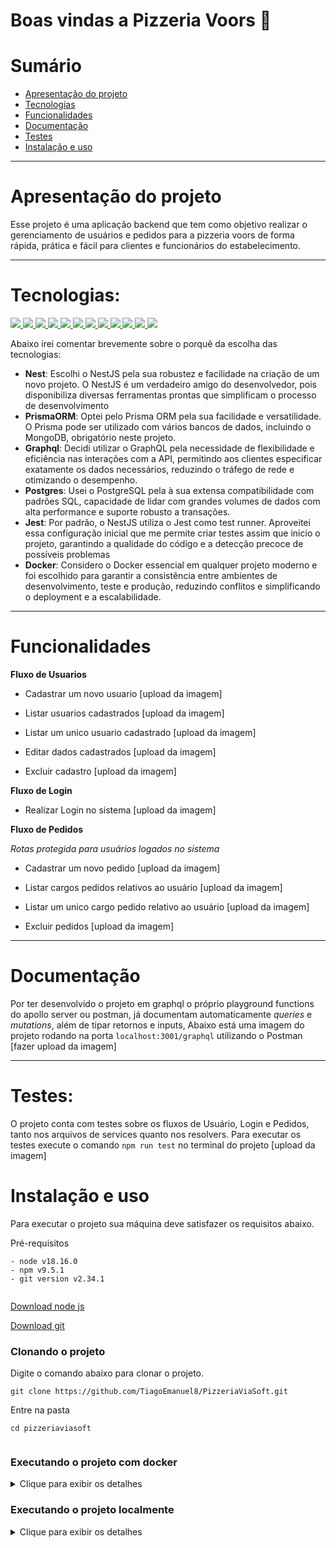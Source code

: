 

# Boas vindas a Pizzeria Voors 🍕

# Sumário

- [Apresentação do projeto](#apresentação-do-projeto)
- [Tecnologias](#tecnologias)
- [Funcionalidades](#funcionalidades)
- [Documentação](#documentacao)
- [Testes](#testes)
- [Instalação e uso](#instalação-e-uso)

---

#  Apresentação do projeto
Esse projeto é uma aplicação backend que tem como objetivo realizar o gerenciamento de usuários e pedidos para a pizzeria voors de forma rápida, prática e fácil para clientes e funcionários do estabelecimento.

---

# Tecnologias:
<div>
  <a href="https://www.typescriptlang.org/">
    <img src="https://img.shields.io/badge/typescript-339933?style=for-the-badge&logo=typescript&color=gray" />
  </a>
  <a href="https://docs.npmjs.com/">
  <img src="https://img.shields.io/badge/Node.js-339933?style=for-the-badge&logo=nodedotjs&color=gray" />
  </a>
  <a href="https://nestjs.com/">
    <img src="https://img.shields.io/badge/nest-339933?style=for-the-badge&logo=nestjs&color=gray" /> 
  </a>
    <a href="https://graphql.org/">
    <img src="https://img.shields.io/badge/graphql-339933?style=for-the-badge&logo=graphql&color=gray" /> 
  </a>
  <a href="https://www.prisma.io/">
    <img src="https://img.shields.io/badge/prisma-339933?style=for-the-badge&logo=prisma&color=gray" />
  </a>
    <a href="https://www.postgresql.org/">
    <img src="https://img.shields.io/badge/postgresql-339933?style=for-the-badge&logo=postgresql&color=gray" />
  </a>
     <a href="https://www.docker.com/">
    <img src="https://img.shields.io/badge/docker-339933?style=for-the-badge&logo=docker&color=gray" />
    </a>
  <a href="https://eslint.org/">
    <img src="https://img.shields.io/badge/eslint-339933?style=for-the-badge&logo=eslint&color=gray" />
  </a>
  <a href="https://jestjs.io/pt-BR/">
    <img src=" https://img.shields.io/badge/jest-339933?style=for-the-badge&logo=jest&color=gray "/>
  </a>
  <a href="https://www.npmjs.com/package/dotenv">
    <img src="https://img.shields.io/badge/dotenv-339933?style=for-the-badge&logo=dotenv&color=gray"/>
  </a>
   <a href="https://prettier.io/">
    <img src="https://img.shields.io/badge/prettier-339933?style=for-the-badge&logo=prettier&color=gray" />
    </a>
    <a href="https://jwt.io/">
    <img src="https://img.shields.io/badge/jsonwebtoken-339933?style=for-the-badge&logo=jsonwebtoken&color=gray" />
    </a>
</div>


Abaixo irei comentar brevemente sobre o porquê da escolha das tecnologias:

 - **Nest**: Escolhi o NestJS pela sua robustez e facilidade na criação de um novo projeto. O NestJS é um verdadeiro amigo do desenvolvedor, pois disponibiliza diversas ferramentas prontas que simplificam o processo de desenvolvimento
 - **PrismaORM**: Optei pelo Prisma ORM pela sua facilidade e versatilidade. O Prisma pode ser utilizado com vários bancos de dados, incluindo o MongoDB, obrigatório neste projeto.
 - **Graphql**: Decidi utilizar o GraphQL pela necessidade de flexibilidade e eficiência nas interações com a API, permitindo aos clientes especificar exatamente os dados necessários, reduzindo o tráfego de rede e otimizando o desempenho.
 - **Postgres**: Usei o PostgreSQL pela à sua extensa compatibilidade com padrões SQL, capacidade de lidar com grandes volumes de dados com alta performance e suporte robusto a transações.
 - **Jest**: Por padrão, o NestJS utiliza o Jest como test runner. Aproveitei essa configuração inicial que me permite criar testes assim que inicio o projeto, garantindo a qualidade do código e a detecção precoce de possíveis problemas
 - **Docker**: Considero o Docker essencial em qualquer projeto moderno e foi escolhido para garantir a consistência entre ambientes de desenvolvimento, teste e produção, reduzindo conflitos e simplificando o deployment e a escalabilidade.



---

# Funcionalidades

**Fluxo de Usuarios**
- Cadastrar um novo usuario
[upload da imagem]

- Listar usuarios cadastrados
[upload da imagem]

- Listar um unico usuario cadastrado
[upload da imagem]

- Editar dados cadastrados
[upload da imagem]

- Excluir cadastro
[upload da imagem]

**Fluxo de Login**
- Realizar Login no sistema
[upload da imagem]

**Fluxo de Pedidos**

*Rotas protegida para usuários logados no sistema*

- Cadastrar um novo pedido
[upload da imagem]

- Listar cargos pedidos relativos ao usuário
[upload da imagem]

- Listar um unico cargo pedido relativo ao usuário
[upload da imagem]

- Excluir pedidos
[upload da imagem]

---

# Documentação

Por ter desenvolvido o projeto em graphql o próprio playground functions do apollo server ou postman, já documentam automaticamente *queries* e *mutations*, além de tipar retornos e inputs,
Abaixo está uma imagem do projeto rodando na porta `localhost:3001/graphql` utilizando o Postman
[fazer upload da imagem]

---

# Testes:

O projeto conta com testes sobre os fluxos de Usuário, Login e Pedidos, tanto nos arquivos de services quanto nos resolvers.
Para executar os testes execute o comando `npm run test` no terminal do projeto
[upload da imagem]

# Instalação e uso

Para executar o projeto sua máquina deve satisfazer os requisitos abaixo.  
  
Pré-requisitos  
  
```  
- node v18.16.0  
- npm v9.5.1  
- git version v2.34.1  
  
```  
  
[Download node js](https://nodejs.org/en/)  
  
[Download git](https://git-scm.com/book/en/v2/Getting-Started-Installing-Git)  
  
### Clonando o projeto  
  
Digite o comando abaixo para clonar o projeto.  
  
```  
git clone https://github.com/TiagoEmanuel8/PizzeriaViaSoft.git
```  
  
Entre na pasta  
  
```  
cd pizzeriaviasoft
  
```  
### Executando o projeto com **docker**

<details>

<summary>Clique para exibir os detalhes</summary>


### Execute o comando abaixo para iniciar o docker  
  
```  
docker-compose up -d
```  

### Caso queira parar a execução do docker use o comando
  
```  
docker-compose down --rmi local --volumes --remove-orphans
```  

</details>

### Executando o projeto **localmente**

<details>

<summary>Clique para exibir os detalhes</summary>

### Substitua as variáveis de ambiente  
  
 em backend:
```  
DATABASE_URL="postgresql://USER:PASSWORD@HOST:PORT/DATABASE"

PORT=`número da porta para a aplicação rodar`

JWT_KEY=`uma senha que vai ajudar a criptografar senhas de usuários` 

MONGO_PORT=`número da porta para rodar o mongodb`
```  
  
### Instale as dependências

### Abra o terminais e digite

Abra o terminal e digite:

```  
npm install  
```

### Execute o projeto  
  
em backend use
```  
npm start 
```  

</details>
